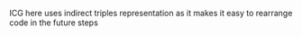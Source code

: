ICG here uses indirect triples representation as it makes it easy to rearrange code in the future steps